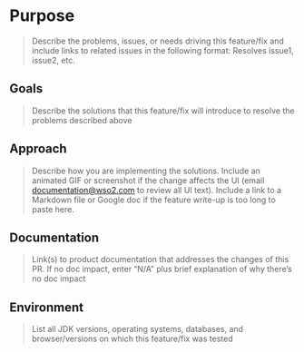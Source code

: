 
# Purpose

> Describe the problems, issues, or needs driving this feature/fix and include links to related issues in the following format: Resolves issue1, issue2, etc.

## Goals

> Describe the solutions that this feature/fix will introduce to resolve the problems described above

## Approach

> Describe how you are implementing the solutions. Include an animated GIF or screenshot if the change affects the UI (email documentation@wso2.com to review all UI text). Include a link to a Markdown file or Google doc if the feature write-up is too long to paste here.

## Documentation

> Link(s) to product documentation that addresses the changes of this PR. If no doc impact, enter “N/A” plus brief explanation of why there’s no doc impact

## Environment

> List all JDK versions, operating systems, databases, and browser/versions on which this feature/fix was tested
